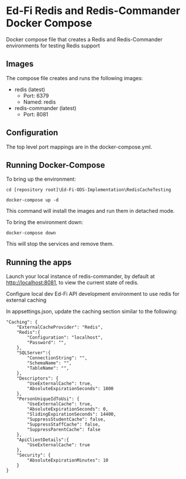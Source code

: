 # Ed-Fi Redis and Redis-Commander Docker Compose
Docker compose file that creates a Redis and Redis-Commander environments for testing Redis support

## Images

The compose file creates and runs the following images:
* redis (latest)
    * Port: 6379
    * Named: redis
* redis-commander (latest)
    * Port: 8081

## Configuration
The top level port mappings are in the docker-compose.yml.


## Running Docker-Compose
To bring up the environment:

`cd [repository root]\Ed-Fi-ODS-Implementation\RedisCacheTesting`

`docker-compose up -d`

This command will install the images and run them in detached mode.

To bring the environment down:

`docker-compose down`

This will stop the services and remove them.

## Running the apps
Launch your local instance of redis-commander, by default at [http://localhost:8081](http://localhost:8081/), to view the current state of redis.

Configure local dev Ed-Fi API development environment to use redis for external caching

In appsettings.json, update the caching section similar to the following:
```
"Caching": {
    "ExternalCacheProvider": "Redis",
    "Redis":{
        "Configuration": "localhost",    
        "Password": "",
    },
    "SQLServer":{
        "ConnectionString": "",    
        "SchemaName": "",
        "TableName": "",
    },
    "Descriptors": {
        "UseExternalCache": true,
        "AbsoluteExpirationSeconds": 1800
    },
    "PersonUniqueIdToUsi": {
        "UseExternalCache": true,
        "AbsoluteExpirationSeconds": 0,
        "SlidingExpirationSeconds": 14400,
        "SuppressStudentCache": false,
        "SuppressStaffCache": false,
        "SuppressParentCache": false
    },
    "ApiClientDetails":{
        "UseExternalCache": true
    },
    "Security": {
        "AbsoluteExpirationMinutes": 10
    }
}
```